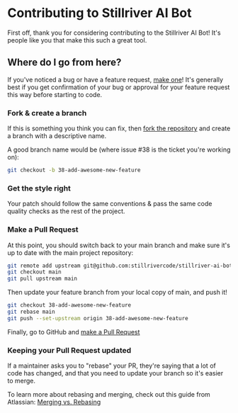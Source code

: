 # Contributing to Stillriver AI Bot

First off, thank you for considering contributing to the Stillriver AI Bot! It's people like you that make this such a great tool.

## Where do I go from here?

If you've noticed a bug or have a feature request, [make one](https://github.com/stillrivercode/stillriver-ai-bot/issues/new/choose)! It's generally best if you get confirmation of your bug or approval for your feature request this way before starting to code.

### Fork & create a branch

If this is something you think you can fix, then [fork the repository](https://github.com/stillrivercode/stillriver-ai-bot/fork) and create a branch with a descriptive name.

A good branch name would be (where issue #38 is the ticket you're working on):

```sh
git checkout -b 38-add-awesome-new-feature
```

### Get the style right

Your patch should follow the same conventions & pass the same code quality checks as the rest of the project.

### Make a Pull Request

At this point, you should switch back to your main branch and make sure it's up to date with the main project repository:

```sh
git remote add upstream git@github.com:stillrivercode/stillriver-ai-bot.git
git checkout main
git pull upstream main
```

Then update your feature branch from your local copy of main, and push it!

```sh
git checkout 38-add-awesome-new-feature
git rebase main
git push --set-upstream origin 38-add-awesome-new-feature
```

Finally, go to GitHub and [make a Pull Request](https://github.com/stillrivercode/stillriver-ai-bot/compare)

### Keeping your Pull Request updated

If a maintainer asks you to "rebase" your PR, they're saying that a lot of code has changed, and that you need to update your branch so it's easier to merge.

To learn more about rebasing and merging, check out this guide from Atlassian: [Merging vs. Rebasing](https://www.atlassian.com/git/tutorials/merging-vs-rebasing)
